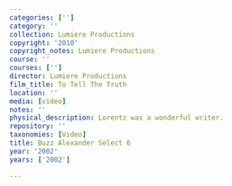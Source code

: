 ```yaml
---
categories: ['']
category: ''
collection: Lumiere Productions
copyright: '2010'
copyright_notes: Lumiere Productions
course: ''
courses: ['']
director: Lumiere Productions
film_title: To Tell The Truth
location: ''
media: [video]
notes: ''
physical_description: Lorentz was a wonderful writer.
repository: ''
taxonomies: [Video]
title: Buzz Alexander Select 6
year: '2002'
years: ['2002']

---
```

